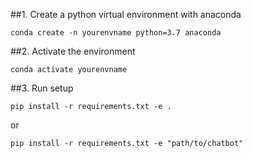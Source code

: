 ##1. Create a python virtual environment with anaconda
```shell
conda create -n yourenvname python=3.7 anaconda
```

##2. Activate the environment
```shell
conda activate yourenvname
```
##3. Run setup
```shell
pip install -r requirements.txt -e .
```
or
```shell
pip install -r requirements.txt -e "path/to/chatbot"
```
